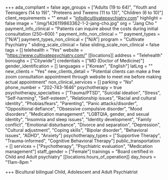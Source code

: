 +++
ada_compliant = false
age_groups = ["Adults (19 to 64)", "Youth and Teenagers (14 to 19)", "Preteens and Tweens (11 to 13)", "Children (6 to 10)"]
client_requirements = ""
email = "info@cultivatepsychiatry.com"
highlight = false
image = "/img/1426119863362-1-2-jang-cho.jpg"
org = "Jang Cho "
payment_info_clinical = "Patients can inquire about the costs during initial consultation (250~600) "
payment_info_non_clinical = ""
payment_types = ["N/A"]
payment_types_non_clinical = ["N/A"]
program = "Cultivate Psychiatry "
sliding_scale_clinical = false
sliding_scale_non_clinical = false
tags = []
telehealth = "Yes"
website = "https://www.cultivatepsychiatry.com/"
[[locations]]
address = "Telehealth"
boroughs = ["Citywide"]
credentials = ["MD (Doctor of Medicine)"]
gender_identification = []
languages = ["Korean", "English"]
latLng = ""
new_clients = "Yes"
new_clients_detail = "Potential clients can make a free zoom consultation appointment through website to meet me before making actual appointment"
non_clinical_services = []
parking = "No"
phone_number = "202-743-1646"
psychotherapy = true
psychotherapy_specialties = ["Trauma/PTSD", "Suicidal ideation", "Stress", "Self-harming", "Self-esteem", "Relationship issues", "Racial and cultural identity", "Phobias/fears", "Parenting", "Panic attacks/disorder", "Oppositional defiance", "Obsessive compulsive disorder", "Mood disorders", "Medication management", "LGBTQIA, gender, and sexual identity", "Insomnia and sleep issues", "Identity development", "Family conflict", "Emotional disturbance", "Divorce and separation", "Depression", "Cultural adjustment", "Coping skills", "Bipolar disorder", "Behavioral issues", "ADHD", "Anxiety"]
psychotherapy_types = ["Supportive Therapy", "Trauma-informed", "Cognitive Behavioral Therapy"]
public_transportation = []
services = ["Psychotherapy", "Psychiatric evaluation", "Medication management"]
staff_gender = ["Female"]
trainings = "Board certified in Child and Adult psychiatry"
[[locations.hours_of_operation]]
day_hours = "11am-8pm "

+++
Bicultural bilingual Child, Adolescent and Adult Psychiatrist